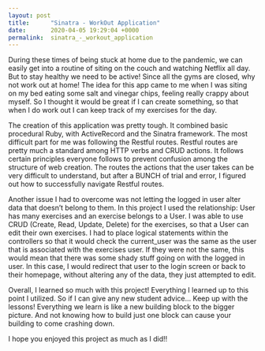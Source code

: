 ```yaml
---
layout: post
title:      "Sinatra - WorkOut Application"
date:       2020-04-05 19:29:04 +0000
permalink:  sinatra_-_workout_application
---
```



During these times of being stuck at home due to the pandemic, we can easily get into a routine of siting on the couch and watching Netflix all day. But to stay healthy we need to be active! Since all the gyms are closed, why not work out at home! The idea for this app came to me when I was siting on my bed eating some salt and vinegar chips, feeling really crappy about myself. So I thought it would be great if I can create something, so that when I do work out I can keep track of my exercises for the day. 

The creation of this application was pretty tough. It combined basic procedural Ruby, with ActiveRecord and the Sinatra framework. The most difficult part for me was following the Restful routes. Restful routes are pretty much a standard among HTTP verbs and CRUD actions. It follows certain principles everyone follows to prevent confusion among the structure of web creation. The routes the actions that the user takes can be very difficult to understand, but after a BUNCH of trial and error, I figured out how to successfully navigate Restful routes. 

Another issue I had to overcome was not letting the logged in user alter data that doesn’t belong to them. In this project I used the relationship: User has many exercises and an exercise belongs to a User. I was able to use CRUD (Create, Read, Update, Delete) for the exercises, so that a User can edit their own exercises. I had to place logical statements within the controllers so that it would check the current_user was the same as the user that is associated with the exercises user. If they were not the same, this would mean that there was some shady stuff going on with the logged in user. In this case, I would redirect that user to the login screen or back to their homepage, without altering any of the data, they just attempted to edit. 

Overall, I learned so much with this project! Everything I learned up to this point I utilized. So if I can give any new student advice… Keep up with the lessons! Everything we learn is like a new building block to the bigger picture. And not knowing how to build just one block can cause your building to come crashing down. 

I hope you enjoyed this project as much as I did!!

